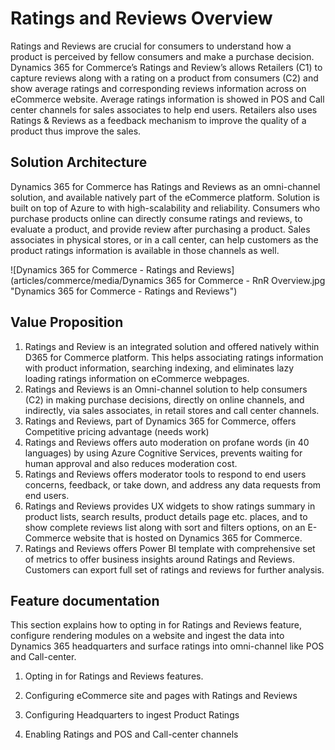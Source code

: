 # Ratings and Reviews Overview

Ratings and Reviews are crucial for consumers to understand how a product is perceived by fellow consumers and make a purchase decision. Dynamics 365 for Commerce’s Ratings and Review’s allows Retailers (C1) to capture reviews along with a rating on a product from consumers (C2) and show average ratings and corresponding reviews information across on eCommerce website. Average ratings information is showed in POS and Call center channels for sales associates to help end users. Retailers also uses Ratings & Reviews as a feedback mechanism to improve the quality of a product thus improve the sales.

## Solution Architecture

Dynamics 365 for Commerce has Ratings and Reviews as an omni-channel solution, and available natively part of the eCommerce platform.  Solution is built on top of Azure to with high-scalability and reliability. Consumers who purchase products online can directly consume ratings and reviews, to evaluate a product, and provide review after purchasing a product.  Sales associates in physical stores, or in a call center, can help customers as the product ratings information is available in those channels as well. 

![Dynamics 365 for Commerce - Ratings and Reviews](articles/commerce/media/Dynamics 365 for Commerce - RnR Overview.jpg "Dynamics 365 for Commerce - Ratings and Reviews")

## Value Proposition

1.	Ratings and Review is an integrated solution and offered natively within D365 for Commerce platform. This helps associating ratings information with product information, searching indexing, and eliminates lazy loading ratings information on eCommerce webpages. 
2.	Ratings and Reviews is an Omni-channel solution to help consumers (C2) in making purchase decisions, directly on online channels, and indirectly, via sales associates, in retail stores and call center channels.  
3.	Ratings and Reviews, part of Dynamics 365 for Commerce, offers Competitive pricing advantage (needs work)
4.	Ratings and Reviews offers auto moderation on profane words (in 40 languages) by using Azure Cognitive Services, prevents waiting for human approval and also reduces moderation cost. 
5.	Ratings and Reviews offers moderator tools to respond to end users concerns, feedback, or take down, and address any data requests from end users.  
6.	Ratings and Reviews provides UX widgets to show ratings summary in product lists, search results, product details page etc. places, and to show complete reviews list along with sort and filters options, on an E-Commerce website that is hosted on Dynamics 365 for Commerce.  
7.	Ratings and Reviews offers Power BI template with comprehensive set of metrics to offer business insights around Ratings and Reviews. Customers can export full set of ratings and reviews for further analysis.  


##  

## Feature documentation 

This section explains how to opting  in for Ratings and Reviews feature, configure rendering modules on a website and ingest the data into Dynamics 365 headquarters and surface ratings into omni-channel like POS and Call-center.

1. Opting in for Ratings and Reviews features.

2. Configuring eCommerce site and pages with Ratings and Reviews

3. Configuring Headquarters to ingest Product Ratings  

4. Enabling Ratings and POS and Call-center channels



